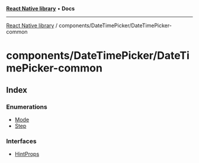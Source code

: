 [**React Native library**](../../../index.md) • **Docs**

***

[React Native library](../../../modules.md) / components/DateTimePicker/DateTimePicker-common

# components/DateTimePicker/DateTimePicker-common

## Index

### Enumerations

- [Mode](enumerations/Mode.md)
- [Step](enumerations/Step.md)

### Interfaces

- [HintProps](interfaces/HintProps.md)
